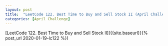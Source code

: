 ```yaml
---
layout: post
title:  "LeetCode 122. Best Time to Buy and Sell Stock II (April Challenge Day #5)"
categories: [April Challenge]
---
```


[LeetCode 122. Best Time to Buy and Sell Stock II]({{site.baseurl}}{% post_url 2020-01-19-lc122 %})